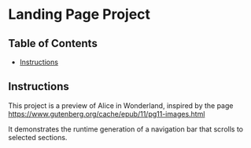# Landing Page Project

## Table of Contents

* [Instructions](#instructions)

## Instructions

This project is a preview of Alice in Wonderland, inspired by the page https://www.gutenberg.org/cache/epub/11/pg11-images.html

It demonstrates the runtime generation of a navigation bar that scrolls to selected sections.
